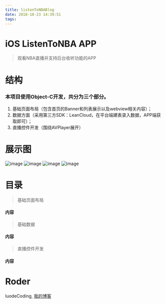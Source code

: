 ```yaml
---
title: listenToNBABlog
date: 2018-10-23 14:39:51
tags:
---
```


# iOS ListenToNBA APP

> 观看NBA直播并支持后台收听功能的APP

<h1>结构</h1>

<h3>本项目使用Object-C开发，共分为三个部分。</h3>

1. 基础页面布局（包含首页的Banner和列表展示以及webview相关内容）；
2. 数据方面（采用第三方SDK：LeanCloud，在平台端建表录入数据，APP端获取即可）；
3. 直播控件开发（围绕AVPlayer展开）

<h1>展示图</h1>

![image](https://luodecoding.github.io/img/ListenToNBA/ListenNBADemo1.png)
![image](https://luodecoding.github.io/img/ListenToNBA/ListenNBADemo2.png)
![image](https://luodecoding.github.io/img/ListenToNBA/ListenNBADemo3.png)
![image](https://luodecoding.github.io/img/ListenToNBA/ListenNBADemo4.png)

<h1>目录</h1>

>基础页面布局

<h4>内容</h4>



>基础数据

<h4>内容</h4>



>直播控件开发

<h4>内容</h4>



<h1>Roder</h1>

luodeCoding, [我的博客](https://luodecoding.github.io/)
